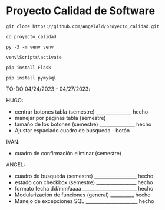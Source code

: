 # Proyecto Calidad de Software

```
git clone https://github.com/AngelAld/proyecto_calidad.git

cd proyecto_calidad

py -3 -m venv venv

venv\Scripts\activate

pip install Flask

pip install pymysql

```

TO-DO 04/24/2023 - 04/27/2023:

HUGO:

* centrar botones tabla (semestre) _______________ hecho
* manejar por paginas tabla (semestre)
* tamaño de los botones (semestre) _______________ hecho
* Ajustar espaciado cuadro de busqueda - botón

IVAN:

* cuadro de confirmación eliminar (semestre)

ANGEL:

* cuadro de busqueda (semestre) __________________ hecho
* estado con checkbox (semestre) _________________ hecho
* formato fecha dd/mm/aaaa _______________________ hecho
* Modularización de funciones (general) __________ hecho
* Manejo de excepciones SQL ______________________ hecho
